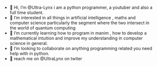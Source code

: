- 👋 Hi, I’m @Ultra-Lynx i am a python programmer, a youtuber and also a full time student.
- 👀 I’m interested in all things in artificial intelligence , maths and computer science particularly the segment where the two intersect in the world of quantum computing
- 🌱 I’m currently learning how to program in manim , how to develop a mathematical intuition and improve my understanding in computer science in general.
- 💞️ I’m looking to collaborate on anything programming related you need help with in python.
- 📢 reach me on @UltraLynx on twiter
